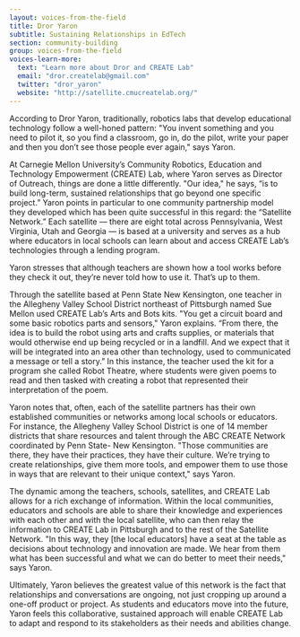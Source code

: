 ```yaml
---
layout: voices-from-the-field
title: Dror Yaron
subtitle: Sustaining Relationships in EdTech
section: community-building
group: voices-from-the-field
voices-learn-more:
  text: "Learn more about Dror and CREATE Lab"
  email: "dror.createlab@gmail.com"
  twitter: "dror_yaron"
  website: "http://satellite.cmucreatelab.org/"
---
```


According to Dror Yaron, traditionally, robotics labs that develop educational technology follow a well-honed pattern: "You invent something and you need to pilot it, so you find a classroom, go in, do the pilot, write your paper and then you don’t see those people ever again," says Yaron.

At Carnegie Mellon University’s Community Robotics, Education and Technology Empowerment (CREATE) Lab, where Yaron serves as Director of Outreach, things are done a little differently. "Our idea," he says, “is to build long-term, sustained relationships that go beyond one specific project.” Yaron points in particular to one community partnership model they developed which has been quite successful in this regard: the “Satellite Network.” Each satellite — there are eight total across Pennsylvania, West Virginia, Utah and Georgia — is based at a university and serves as a hub where educators in local schools can learn about and access CREATE Lab’s technologies through a lending program.

Yaron stresses that although teachers are shown how a tool works before they check it out, they’re never told how to use it. That’s up to them.

Through the satellite based at Penn State New Kensington, one teacher in the Allegheny Valley School District northeast of Pittsburgh named Sue Mellon used CREATE Lab’s Arts and Bots kits. "You get a circuit board and some basic robotics parts and sensors," Yaron explains. “From there, the idea is to build the robot using arts and crafts supplies, or materials that would otherwise end up being recycled or in a landfill. And we expect that it will be integrated into an area other than technology, used to communicated a message or tell a story.” In this instance, the teacher used the kit for a program she called Robot Theatre, where students were given poems to read and then tasked with creating a robot that represented their interpretation of the poem.

Yaron notes that, often, each of the satellite partners has their own established communities or networks among local schools or educators. For instance, the Allegheny Valley School District is one of 14 member districts that share resources and talent through the ABC CREATE Network coordinated by Penn State- New Kensington. "Those communities are there, they have their practices, they have their culture. We’re trying to create relationships, give them more tools, and empower them to use those in ways that are relevant to their unique context," says Yaron.

The dynamic among the teachers, schools, satellites, and CREATE Lab allows for a rich exchange of information. Within the local communities, educators and schools are able to share their knowledge and experiences with each other and with the local satellite, who can then relay the information to CREATE Lab in Pittsburgh and to the rest of the Satellite Network. "In this way, they [the local educators] have a seat at the table as decisions about technology and innovation are made. We hear from them what has been successful and what we can do better to meet their needs," says Yaron.

Ultimately, Yaron believes the greatest value of this network is the fact that relationships and conversations are ongoing, not just cropping up around a one-off product or project. As students and educators move into the future, Yaron feels this collaborative, sustained approach will enable CREATE Lab to adapt and respond to its stakeholders as their needs and abilities change.
